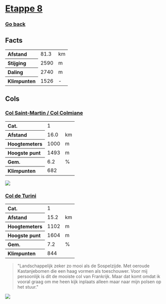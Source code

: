 # [Etappe 8](https://www.komoot.com/nl-nl/tour/1116662051)
### [Go back](../README.md)

## Facts

<table>
  <tr align="left">
    <th>Afstand</th>
    <td>81.3</td>
    <td>km</td>
  </tr>
  <tr align="left">
    <th>Stijging</th>
    <td>2590</td>
    <td>m</td>
  </tr>
  <tr align="left">
    <th>Daling</th>
    <td>2740</td>
    <td>m</td>
  </tr>
  <tr align="left">
    <th>Klimpunten</th>
    <td>1526</td>
    <td>-</td>
  </tr>
</table>

## Cols

### [Col Saint-Martin / Col Colmiane](https://climbfinder.com/nl/beklimmingen/col-saint-martin-col-colmiane-la-bouline)
<table>
	<tr align="left">
		<th>Cat.</th>
		<td>1</td>
		<td></td>
	</tr>
	<tr align="left">
		<th>Afstand</th>
		<td>16.0</td>
		<td>km</td>
	</tr>
		<tr align="left">
		<th>Hoogtemeters</th>
		<td>1000</td>
		<td>m</td>
	</tr>
	</tr>
		<tr align="left">
		<th>Hoogste punt</th>
		<td>1493</td>
		<td>m</td>
	</tr>
	</tr>
		<tr align="left">
		<th>Gem.</th>
		<td>6.2</td>
		<td>%</td>
	</tr>
	<tr align="left">
		<th>Klimpunten</th>
		<td>682</td>
		<td></td>
	</tr>
</table>

![](https://climbfinder.com/CDN/col-saint-martin-col-colmiane-la-bouline.png)

### [Col de Turini](https://climbfinder.com/nl/beklimmingen/col-de-turini-quartier-boutas)
<table>
	<tr align="left">
		<th>Cat.</th>
		<td>1</td>
		<td></td>
	</tr>
	<tr align="left">
		<th>Afstand</th>
		<td>15.2</td>
		<td>km</td>
	</tr>
		<tr align="left">
		<th>Hoogtemeters</th>
		<td>1102</td>
		<td>m</td>
	</tr>
	</tr>
		<tr align="left">
		<th>Hoogste punt</th>
		<td>1604</td>
		<td>m</td>
	</tr>
	</tr>
		<tr align="left">
		<th>Gem.</th>
		<td>7.2</td>
		<td>%</td>
	</tr>
	<tr align="left">
		<th>Klimpunten</th>
		<td>844</td>
		<td></td>
	</tr>
</table>

> "Landschappelijk zeker zo mooi als de Sospelzijde. Met oeroude Kastanjebomen die een haag vormen als toeschouwer. Voor mij persoonlijk is dit de mooiste col van Frankrijk. Maar dat komt omdat ik vooral graag om me heen kijk inplaats alleen maar naar mijn polsen op het stuur."

![](https://climbfinder.com/CDN/col-de-turini-quartier-boutas.png)

